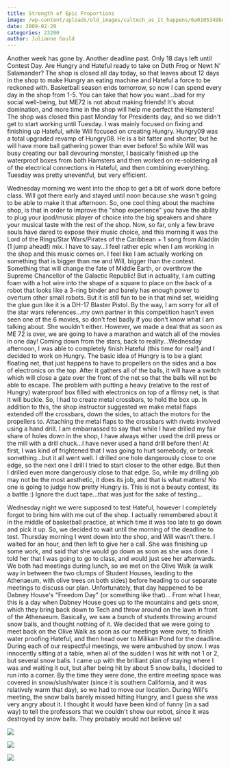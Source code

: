 ```yaml
---
title: Strength of Epic Proportions
image: /wp-content/uploads/old_images/caltech_as_it_happens/6a0105349b8251970b01116889e9c3970c.jpg
date: 2009-02-20
categories: 23200
author: Julianne Gould
---
```


Another week has gone by. Another deadline past. Only 18 days left until Contest Day. Are Hungry and Hateful ready to take on Deth Frog or Newt N' Salamander? The shop is closed all day today, so that leaves about 12 days in the shop to make Hungry an eating machine and Hateful a force to be reckoned with. Basketball season ends tomorrow, so now I can spend every day in the shop from 1-5. You can take that how you want...bad for my social well-being, but ME72 is not about making friends! It's about domination, and more time in the shop will help me perfect the Hamsters!
The shop was closed this past Monday for Presidents day, and so we didn't get to start working until Tuesday. I was mainly focused on fixing and finishing up Hateful, while Will focused on creating Hungry. Hungry09 was a total upgraded revamp of Hungry08. He is a bit fatter and shorter, but he will have more ball gathering power than ever before! So while Will was busy creating our ball devouring monster, I basically finished up the waterproof boxes from both Hamsters and then worked on re-soldering all of the electrical connections in Hateful, and then combining everything. Tuesday was pretty uneventful, but very efficient.

Wednesday morning we went into the shop to get a bit of work done before class. Will got there early and stayed until noon because she wasn't going to be able to make it that afternoon. So, one cool thing about the machine shop, is that in order to improve the "shop experience" you have the ability to plug your ipod/music player of choice into the big speakers and share your musical taste with the rest of the shop. Now, so far, only a few brave souls have dared to expose their music choice, and this morning it was the Lord of the Rings/Star Wars/Pirates of the Caribbean + 1 song from Aladdin (1 jump ahead!) mix. I have to say...I feel rather epic when I am working in the shop and this music comes on. I feel like I am actually working on something that is bigger than me and Will, bigger than the contest. Something that will change the fate of Middle Earth, or overthrow the Supreme Chancellor of the Galactic Republic! But in actuality, I am cutting foam with a hot wire into the shape of a square to place on the back of a robot that looks like a 3-ring binder and barely has enough power to overturn other small robots. But it is still fun to be in that mind set, wielding the glue gun like it is a DH-17 Blaster Pistol. By the way, I am sorry for all of the star wars references...my own partner in this competition hasn't even seen one of the 6 movies, so don't feel badly if you don't know what I am talking about. She wouldn't either. However, we made a deal that as soon as ME 72 is over, we are going to have a marathon and watch all of the movies in one day!
Coming down from the stars, back to reality...Wednesday afternoon, I was able to completely finish Hateful (this time for real!) and I decided to work on Hungry. The basic idea of Hungry is to be a giant floating net, that just happens to have to propellers on the sides and a box of electronics on the top. After it gathers all of the balls, it will have a switch which will close a gate over the front of the net so that the balls will not be able to escape. The problem with putting a heavy (relative to the rest of Hungry) waterproof box filled with electronics on top of a flimsy net, is that it will buckle. So, I had to create metal crossbars, to hold the box up. In addition to this, the shop instructor suggested we make metal flaps extended off the crossbars, down the sides, to attach the motors for the propellers to. Attaching the metal flaps to the crossbars with rivets involved using a hand drill. I am embarrassed to say that while I have drilled my fair share of holes down in the shop, I have always either used the drill press or the mill with a drill chuck...I have never used a hand drill before then! At first, I was kind of frightened that I was going to hurt somebody, or break something...but it all went well. I drilled one hole dangerously close to one edge, so the next one I drill I tried to start closer to the other edge. But then I drilled even more dangerously close to that edge. So, while my drilling job may not be the most aesthetic, it does its job, and that is what matters! No one is going to judge how pretty Hungry is. This is not a beauty contest, its a battle :)
 Ignore the duct tape...that was just for the sake of testing...

Wednesday night we were supposed to test Hateful, however I completely forgot to bring him with me out of the shop. I actually remembered about it in the middle of basketball practice, at which time it was too late to go down and pick it up. So, we decided to wait until the morning of the deadline to test. 
Thursday morning I went down into the shop, and Will wasn't there. I waited for an hour, and then left to give her a call. She was finishing up some work, and said that she would go down as soon as she was done. I told her that I was going to go to class, and would just see her afterwards. We both had meetings during lunch, so we met on the Olive Walk (a walk way in between the two clumps of Student Houses, leading to the Athenaeum, with olive trees on both sides) before heading to our separate meetings to discuss our plan. Unfortunately, that day happened to be Dabney House's "Freedom Day" (or something like that)... From what I hear, this is a day when Dabney House goes up to the mountains and gets snow, which they bring back down to Tech and throw around on the lawn in front of the Athenaeum. Basically, we saw a bunch of students throwing around snow balls, and thought nothing of it. We decided that we were going to meet back on the Olive Walk as soon as our meetings were over, to finish water proofing Hateful, and then head over to Milikan Pond for the deadline. During each of our respectful meetings, we were ambushed by snow. I was innocently sitting at a table, when all of the sudden I was hit with not 1 or 2, but several snow balls. I came up with the brilliant plan of staying where I was and waiting it out, but after being hit by about 5 snow balls, I decided to run into a corner. By the time they were done, the entire meeting space was covered in snow/slush/water (since it is southern California, and it was relatively warm that day), so we had to move our location. During Will's meeting, the snow balls barely missed hitting Hungry, and I guess she was very angry about it. I thought it would have been kind of funny (in a sad way) to tell the professors that we couldn't show our robot, since it was destroyed by snow balls. They probably would not believe us!

![](/old_images/caltech_as_it_happens/6a0105349b8251970b011278fe9f3b28a4.jpg)

![](/old_images/caltech_as_it_happens/6a0105349b8251970b01116889face970c.jpg)

![](/old_images/caltech_as_it_happens/6a0105349b8251970b011278fea0e928a4.jpg) 
